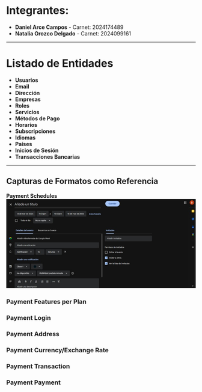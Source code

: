# Integrantes:

- **Daniel Arce Campos** - Carnet: 2024174489
- **Natalia Orozco Delgado** - Carnet: 2024099161

---

# Listado de Entidades

- **Usuarios**
- **Email**
- **Dirección**
- **Empresas**
- **Roles**
- **Servicios**
- **Métodos de Pago**
- **Horarios**
- **Subscripciones**
- **Idiomas**
- **Países**
- **Inicios de Sesión**
- **Transacciones Bancarias**

---

## Capturas de Formatos como Referencia

**Payment Schedules**
![Payment Features per Plan](imagenes/Payment_Schedules.jpg)


### Payment Features per Plan


### Payment Login

### Payment Address

### Payment Currency/Exchange Rate

### Payment Transaction

### Payment Payment
